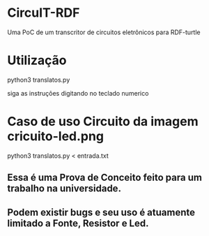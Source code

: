 # CircuIT-RDF
Uma PoC de um transcritor de circuitos eletrônicos para RDF-turtle

# Utilização
python3 translatos.py 

siga as instruções digitando no teclado numerico

# Caso de uso Circuito da imagem cricuito-led.png

python3 translatos.py < entrada.txt


## Essa é uma Prova de Conceito feito para um trabalho na universidade.
## Podem existir bugs e seu uso é atuamente limitado a Fonte, Resistor e Led.


